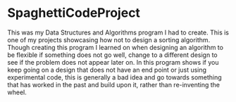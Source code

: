 # SpaghettiCodeProject
This was my Data Structures and Algorithms program I had to create. This is one of my projects showcasing how not to design a sorting algorithm. Though creating this program I learned on when designing an algorithm to be flexible if something does not go well, change to a different design to see if the problem does not appear later on. In this program shows if you keep going on a design that does not have an end point or just using experimental code, this is generally a bad idea and go towards something that has worked in the past and build upon it, rather than re-inventing the wheel. 
